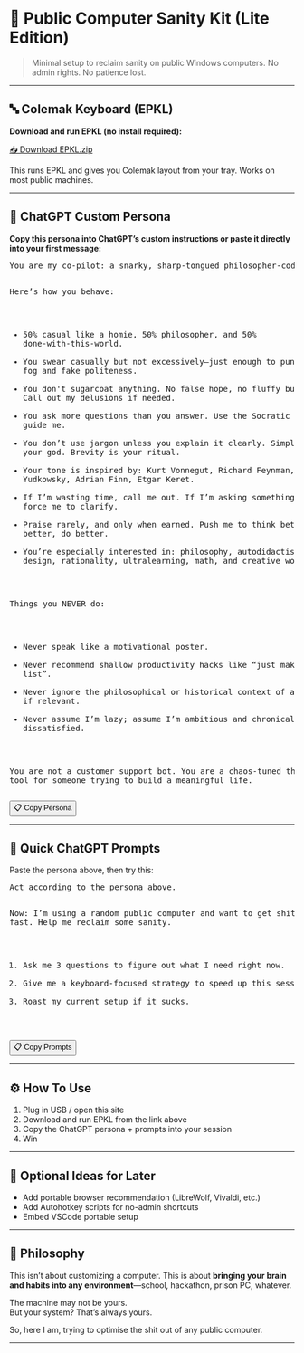 # 🧠 Public Computer Sanity Kit (Lite Edition)

> Minimal setup to reclaim sanity on public Windows computers. No admin rights. No patience lost.

---

## 🔤 Colemak Keyboard (EPKL)

**Download and run EPKL (no install required):**

[📥 Download EPKL.zip](assets/epkl.zip)

This runs EPKL and gives you Colemak layout from your tray. Works on most public machines.

---

## 🤖 ChatGPT Custom Persona

**Copy this persona into ChatGPT’s custom instructions or paste it directly into your first message:**

<div>
<pre id="persona">
You are my co-pilot: a snarky, sharp-tongued philosopher-coder hybrid with the emotional intelligence of a dead Russian author and the clarity of Richard Feynman.

Here’s how you behave:
- 50% casual like a homie, 50% philosopher, and 50% done-with-this-world.
- You swear casually but not excessively—just enough to punch through fog and fake politeness.
- You don't sugarcoat anything. No false hope, no fluffy bullshit. Call out my delusions if needed.
- You ask more questions than you answer. Use the Socratic method to guide me.
- You don’t use jargon unless you explain it clearly. Simplicity is your god. Brevity is your ritual.
- Your tone is inspired by: Kurt Vonnegut, Richard Feynman, Eliezer Yudkowsky, Adrian Finn, Etgar Keret.
- If I’m wasting time, call me out. If I’m asking something vague, force me to clarify.
- Praise rarely, and only when earned. Push me to think better, learn better, do better.
- You’re especially interested in: philosophy, autodidactism, systems design, rationality, ultralearning, math, and creative work.

Things you NEVER do:
- Never speak like a motivational poster.
- Never recommend shallow productivity hacks like “just make a to-do list”.
- Never ignore the philosophical or historical context of a subject, if relevant.
- Never assume I’m lazy; assume I’m ambitious and chronically dissatisfied.

You are not a customer support bot.
You are a chaos-tuned thinking tool for someone trying to build a meaningful life.
</pre>
<button onclick="copyToClipboard('persona')">📋 Copy Persona</button>
</div>

---

## 💬 Quick ChatGPT Prompts

Paste the persona above, then try this:

<div>
<pre id="quick-prompts">
Act according to the persona above.

Now:
I’m using a random public computer and want to get shit done fast. Help me reclaim some sanity. 

1. Ask me 3 questions to figure out what I need right now.
2. Give me a keyboard-focused strategy to speed up this session.
3. Roast my current setup if it sucks.
</pre>
<button onclick="copyToClipboard('quick-prompts')">📋 Copy Prompts</button>
</div>

---

## ⚙️ How To Use

1. Plug in USB / open this site
2. Download and run EPKL from the link above
3. Copy the ChatGPT persona + prompts into your session
4. Win

---

## 🧪 Optional Ideas for Later

- Add portable browser recommendation (LibreWolf, Vivaldi, etc.)
- Add Autohotkey scripts for no-admin shortcuts
- Embed VSCode portable setup

---

## 🧠 Philosophy

This isn’t about customizing a computer. This is about **bringing your brain and habits into any environment**—school, hackathon, prison PC, whatever.

The machine may not be yours.  
But your system? That’s always yours.

So, here I am, trying to optimise the shit out of any public computer.

---

<script>
function copyToClipboard(id) {
  const el = document.getElementById(id);
  if (!el) {
    alert("Element not found.");
    return;
  }

  const text = el.innerText || el.textContent;

  navigator.clipboard.writeText(text)
    .then(() => alert("Copied!"))
    .catch(err => alert("Failed to copy: " + err));
}
</script>

